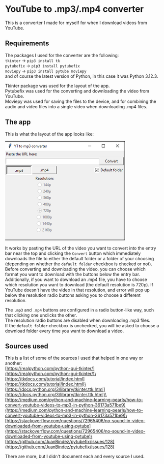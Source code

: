 # YouTube to .mp3/.mp4 converter

This is a converter I made for myself for when I download videos from YouTube.

## Requirements

The packages I used for the converter are the following:\
`tkinter` -> `pip3 install tk`\
`pytubefix` -> `pip3 install pytubefix`\
`moviepy` -> `pip3 install pytube moviepy`\
and of course the latest version of Python, in this case it was Python 3.12.3.

Tkinter package was used for the layout of the app.\
Pytubefix was used for the converting and downloading the video from YouTube.\
Moviepy was used for saving the files to the device, and for combining the audio and video files into a single video when downloading .mp4 files.

## The app

This is what the layout of the app looks like:

![Converter layout](converter_screenshot.png)

It works by pasting the URL of the video you want to convert into the entry bar near the top and clicking the `Convert` button which immediately downloads the file to either the default folder or a folder of your choosing (depending on whether the `default folder` checkbox is checked or not). Before converting and downloading the video, you can choose which format you want to download with the buttons below the entry bar. Additionally, if you want to download an .mp4 file, you have to choose which resolution you want to download (the default resolution is 720p). If YouTube doesn't have the video in that resolution, and error will pop up below the resolution radio buttons asking you to choose a different resolution.

The `.mp3` and `.mp4` buttons are configured in a radio button-like way, such that clicking one unclicks the other.\
The resolution radio buttons are disabled when downloading .mp3 files.\
If the `default folder` checkbox is unchecked, you will be asked to choose a download folder every time you want to download a video.

## Sources used

This is a list of some of the sources I used that helped in one way or another:\
[https://realpython.com/python-gui-tkinter/](https://realpython.com/python-gui-tkinter/)\
[https://tkdocs.com/tutorial/index.html](https://tkdocs.com/tutorial/index.html)\
[https://docs.python.org/3/library/tkinter.ttk.html](https://docs.python.org/3/library/tkinter.ttk.html)\
[https://medium.com/python-and-machine-learning-pearls/how-to-convert-youtube-videos-to-mp3-in-python-36173a571be9](https://medium.com/python-and-machine-learning-pearls/how-to-convert-youtube-videos-to-mp3-in-python-36173a571be9)\
[https://stackoverflow.com/questions/72965406/no-sound-in-video-downloaded-from-youtube-using-pytube](https://stackoverflow.com/questions/72965406/no-sound-in-video-downloaded-from-youtube-using-pytube)\
[https://github.com/JuanBindez/pytubefix/issues/128](https://github.com/JuanBindez/pytubefix/issues/128)

There are more, but I didn't document each and every source I used.


